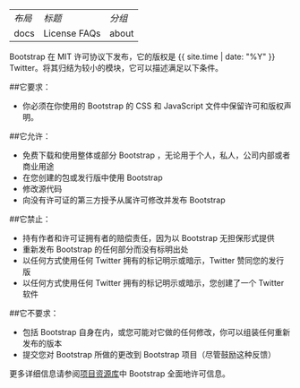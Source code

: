 
<table>
<tbody>
<tr><td><em>布局</em></td><td><em>标题</em></td><td><em>分组</em></td></tr>
<tr><td>docs</td><td>License FAQs</td><td>about</td></tr>
</tbody>
</table>

Bootstrap 在 MIT 许可协议下发布，它的版权是 {{ site.time | date: "%Y" }} Twitter。将其归结为较小的模块，它可以描述满足以下条件。

##它要求：

- 你必须在你使用的 Bootstrap 的 CSS 和 JavaScript 文件中保留许可和版权声明。

##它允许：

- 免费下载和使用整体或部分 Bootstrap ，无论用于个人，私人，公司内部或者商业用途
- 在您创建的包或发行版中使用 Bootstrap 
- 修改源代码
- 向没有许可证的第三方授予从属许可修改并发布 Bootstrap 

##它禁止：

- 持有作者和许可证拥有者的赔偿责任，因为以 Bootstrap 无担保形式提供
- 重新发布 Bootstrap 的任何部分而没有标明出处
- 以任何方式使用任何 Twitter 拥有的标记明示或暗示，Twitter 赞同您的发行版
- 以任何方式使用任何 Twitter 拥有的标记明示或暗示，您创建了一个 Twitter 软件

##它不要求：

- 包括 Bootstrap 自身在内，或您可能对它做的任何修改，你可以组装任何重新发布的版本
- 提交您对 Bootstrap 所做的更改到 Bootstrap 项目（尽管鼓励这种反馈）

更多详细信息请参阅[项目资源库](https://github.com/bitmoonz/bootstrapcn/blob/master/about/%7B%7B%20site.repo%20%7D%7D/blob/master/LICENSE)中 Bootstrap 全面地许可信息。
